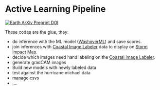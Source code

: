 # Active Learning Pipeline

[![Earth ArXiv Preprint
DOI](https://img.shields.io/badge/%F0%9F%8C%8D%F0%9F%8C%8F%F0%9F%8C%8E%20EarthArXiv-doi.org%2F10.31223%2FX5JW23-%23FF7F2A)](https://doi.org/10.31223/X5JW23)

These codes are the glue, they:

- do inference with the ML model ([WashoverML](https://github.com/UNCG-DAISY/WashoverML)) and save scores.
- join inferences with [Coastal Image Labeler](https://github.com/UNCG-DAISY/Coastal-Image-Labeler) data to display on [Storm Impact Map](https://github.com/UNCG-DAISY/StormImpactMap).
- decide which images need hand labeling on the [Coastal Image Labeler](https://github.com/UNCG-DAISY/Coastal-Image-Labeler).
- generate gradCAM images
- Build new models with newly labeled data
- test against the hurricane michael data
- manage csvs
- ....
